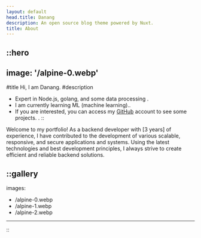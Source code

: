 ```yaml
---
layout: default
head.title: Danang
description: An open source blog theme powered by Nuxt.
title: About
---
```


::hero
---
image: '/alpine-0.webp'
---
#title
Hi, I am Danang.
#description
- Expert in Node.js, golang, and some data processing .
- I am currently learning ML (machine learning)..
- If you are interested, you can access my [GitHub](https://github.com/danangfir) account to see some projects.  .
::

Welcome to my portfolio! As a backend developer with [3 years] of experience, I have contributed to the development of various scalable, responsive, and secure applications and systems. Using the latest technologies and best development principles, I always strive to create efficient and reliable backend solutions.  

::gallery
---
images:
  - /alpine-0.webp
  - /alpine-1.webp
  - /alpine-2.webp
---
::
